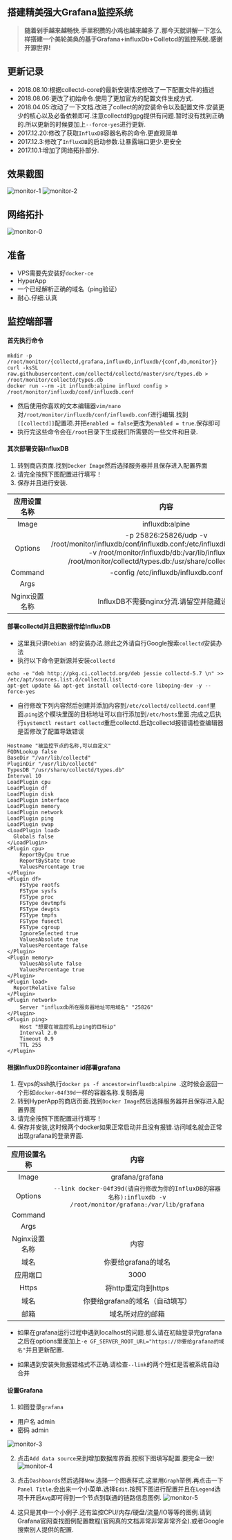 
## 搭建精美强大Grafana监控系统


> **随着剁手越来越畅快.手里积攒的小鸡也越来越多了.那今天就讲解一下怎么样搭建一个美轮美奂的基于Grafana+influxDb+Colletcd的监控系统.感谢开源世界!**






## 更新记录

- 2018.08.10:根据collectd-core的最新安装情况修改了一下配置文件的描述
- 2018.08.06:更改了初始命令.使用了更加官方的配置文件生成方式.
- 2018.04.05:改动了一下文档.改进了collect的的安装命令以及配置文件.安装更少的核心以及必备依赖即可.注意collectd的gpg提供有问题.暂时没有找到正确的.所以更新的时候要加上`--force-yes`进行更新.
- 2017.12.20:修改了获取`InfluxDB`容器名称的命令.更直观简单
- 2017.12.3:修改了`InfluxDB`的启动参数.让暴露端口更少.更安全
- 2017.10.1:增加了网络拓扑部分.



## 效果截图

![monitor-1](../../images/monitor-1.jpg)
![monitor-2](../../images/monitor-2.jpg)



## 网络拓扑

![monitor-0](../../images/monitor-0.jpg)



## 准备

* VPS需要先安装好`docker-ce`
* HyperApp
* 一个已经解析正确的域名（ping验证）
* 耐心.仔细.认真



## 监控端部署

#### 首先执行命令


```
mkdir -p /root/monitor/{collectd,grafana,influxdb,influxdb/{conf,db,monitor}}
curl -ksSL raw.githubusercontent.com/collectd/collectd/master/src/types.db > /root/monitor/collectd/types.db
docker run --rm -it influxdb:alpine influxd config > /root/monitor/influxdb/conf/influxdb.conf
```
* 然后使用你喜欢的文本编辑器`vim/nano`对`/root/monitor/influxdb/conf/influxdb.conf`进行编辑.找到`[[collectd]]`配置项.并把`enabled = false`更改为`enabled = true`.保存即可
* 执行完这些命令会在`/root`目录下生成我们所需要的一些文件和目录.




#### 其次部署安装InfluxDB

1. 转到商店页面.找到`Docker Image`然后选择服务器并且保存进入配置界面
2. 请完全按照下图配置进行填写！
3. 保存并且进行安装.

|    应用设置名称     |                    内容                    |
| :-----------: | :--------------------------------------: |
|     Image     |             influxdb:alpine              |
|    Options    | -p 25826:25826/udp -v /root/monitor/influxdb/conf/influxdb.conf:/etc/influxdb/influxdb.conf:ro -v /root/monitor/influxdb/db:/var/lib/influxdb -v /root/monitor/collectd/types.db:/usr/share/collectd/types.db |
|    Command    |   -config /etc/influxdb/influxdb.conf    |
|     Args      |                                          |
| Nginx设置名称 |     InfluxDB不需要nginx分流.请留空并隐藏设置      |



#### 部署collectd并且把数据传给InfluxDB

*  这里我只讲`Debian 8`的安装办法.除此之外请自行Google搜索`collectd`安装办法
*  执行以下命令更新源并安装`collectd`

```
echo -e "deb http://pkg.ci.collectd.org/deb jessie collectd-5.7 \n" >> /etc/apt/sources.list.d/collectd.list
apt-get update && apt-get install collectd-core liboping-dev -y --force-yes
```

*  自行修改下列内容然后创建并添加内容到`/etc/collectd/collectd.conf`里面.`ping`这个模块里面的目标地址可以自行添加到`/etc/hosts`里面.完成之后执行`systemctl restart collectd`重启collectd.启动collectd报错请检查编辑器是否修改了配置导致错误

```
Hostname "被监控节点的名称,可以自定义"
FQDNLookup false
BaseDir "/var/lib/collectd"
PluginDir "/usr/lib/collectd"
TypesDB "/usr/share/collectd/types.db" 
Interval 10
LoadPlugin cpu
LoadPlugin df
LoadPlugin disk
LoadPlugin interface
LoadPlugin memory
LoadPlugin network
LoadPlugin ping
LoadPlugin swap
<LoadPlugin load>
  Globals false
</LoadPlugin>
<Plugin cpu>
	ReportByCpu true
	ReportByState true
	ValuesPercentage true
</Plugin>
<Plugin df>
	FSType rootfs
	FSType sysfs
	FSType proc
	FSType devtmpfs
	FSType devpts
	FSType tmpfs
	FSType fusectl
	FSType cgroup
	IgnoreSelected true
	ValuesAbsolute true
	ValuesPercentage false
</Plugin>
<Plugin memory>
	ValuesAbsolute false
	ValuesPercentage true
</Plugin>
<Plugin load>
  ReportRelative false
</Plugin>
<Plugin network>
	Server "influxdb所在服务器地址可用域名" "25826"
</Plugin>
<Plugin ping>
	Host "想要在被监控机上ping的目标ip"
	Interval 2.0
	Timeout 0.9
	TTL 255
</Plugin>

```



#### 根据InfluxDB的container id部署grafana

1. 在vps的ssh执行`docker ps -f ancestor=influxdb:alpine `.这时候会返回一个形如`docker-04f39d`一样的容器名称.复制备用
2. 转到HyperApp的商店页面.找到`Docker Image`然后选择服务器并且保存进入配置界面
3. 请完全按照下图配置进行填写！
4. 保存并安装,这时候两个docker如果正常启动并且没有报错.访问域名就会正常出现grafana的登录界面.

|    应用设置名称     |                    内容                    |
| :-----------: | :--------------------------------------: |
|     Image     |             grafana/grafana              |
|    Options    | `--link docker-04f39d(请自行修改为你的InfluxDB的容器名称):influxdb -v /root/monitor/grafana:/var/lib/grafana` |
|    Command    |                                          |
|     Args      |                                          |
| Nginx设置名称 |                  内容                  |
|      域名       |              你要给grafana的域名               |
|     应用端口      |                   3000                   |
|     Https     |              将http重定向到https              |
|      域名       |           你要给grafana的域名（自动填写）            |
|      邮箱       |                 域名所对应的邮箱                 |

*  如果在grafana运行过程中遇到localhost的问题.那么请在初始登录完grafana之后在options里面加上`-e GF_SERVER_ROOT_URL="https://你要给grafana的域名"`并且更新配置.

*  如果遇到安装失败报错格式不正确.请检查`--link`的两个短杠是否被系统自动合并




#### 设置Grafana

1. 如图登录`grafana`
  * 用户名 admin
  * 密码 admin

  ![monitor-3](../../images/monitor-3.jpg)

2. 点击`Add data source`来到增加数据库界面.按照下图填写配置.要完全一致!
   ![monitor-4](../../images/monitor-4.jpg)

3. 点击`Dashboards`然后选择`New`.选择一个图表样式.这里用`Graph`举例.再点击一下`Panel Title`.会出来一个小菜单.选择`Edit`.按照下图进行配置并且在`Legend`选项卡开启`Avg`即可得到一个节点到联通的链路信息图例.
   ![monitor-5](../../images/monitor-5.jpg)

4. 这只是其中一个小例子.还有监控CPU/内存/硬盘/流量/IO等等的图例.请到Grafana官网查找图例配置教程(官网真的文档非常非常非常齐全).或者Google搜索别人提供的配置.

